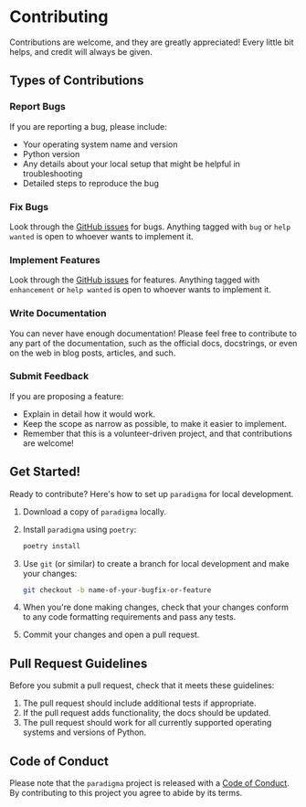 # Contributing

Contributions are welcome, and they are greatly appreciated! Every little bit
helps, and credit will always be given.

## Types of Contributions

### Report Bugs

If you are reporting a bug, please include:

* Your operating system name and version
* Python version
* Any details about your local setup that might be helpful in troubleshooting
* Detailed steps to reproduce the bug

### Fix Bugs

Look through the [GitHub issues](https://github.com/biomarkersParkinson/paradigma/issues) for bugs.
Anything tagged with `bug` or `help wanted` is open to whoever wants to implement it.

### Implement Features

Look through the [GitHub issues](https://github.com/biomarkersParkinson/paradigma/issues) for features.
Anything tagged with `enhancement` or `help wanted` is open to whoever wants to implement it.

### Write Documentation

You can never have enough documentation! Please feel free to contribute to any
part of the documentation, such as the official docs, docstrings, or even
on the web in blog posts, articles, and such.

### Submit Feedback

If you are proposing a feature:

* Explain in detail how it would work.
* Keep the scope as narrow as possible, to make it easier to implement.
* Remember that this is a volunteer-driven project, and that contributions
  are welcome!

## Get Started!

Ready to contribute? Here's how to set up `paradigma` for local development.

1. Download a copy of `paradigma` locally.
2. Install `paradigma` using `poetry`:

    ```bash
    poetry install
    ```

3. Use `git` (or similar) to create a branch for local development and make your changes:

    ```bash
    git checkout -b name-of-your-bugfix-or-feature
    ```

4. When you're done making changes, check that your changes conform to any code formatting requirements and pass any tests.

5. Commit your changes and open a pull request.

## Pull Request Guidelines

Before you submit a pull request, check that it meets these guidelines:

1. The pull request should include additional tests if appropriate.
2. If the pull request adds functionality, the docs should be updated.
3. The pull request should work for all currently supported operating systems and versions of Python.

## Code of Conduct

Please note that the `paradigma` project is released with a
[Code of Conduct](https://github.com/biomarkersParkinson/conduct.md).
By contributing to this project you agree to abide by its terms.

